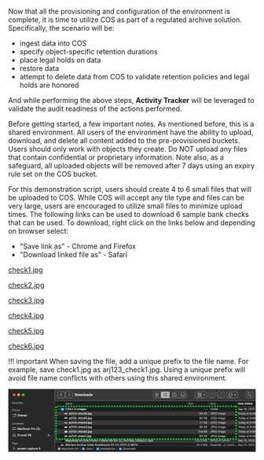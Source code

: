 Now that all the provisioning and configuration of the environment is complete, it is time to utilize COS as part of a regulated archive solution. Specifically, the scenario will be:

- ingest data into COS
- specify object-specific retention durations
- place legal holds on data
- restore data
- attempt to delete data from COS to validate retention policies and legal holds are honored

And while performing the above steps, **Activity Tracker** will be leveraged to validate the audit readiness of the actions performed.

Before getting started, a few important notes. As mentioned before, this is a shared environment. All users of the environment have the ability to upload, download, and delete all content added to the pre-provisioned buckets. Users should only work with objects they create. Do NOT upload any files that contain confidential or proprietary information. Note also, as a safeguard, all uploaded objects will be removed after 7 days using an expiry rule set on the COS bucket.

For this demonstration script, users should create 4 to 6 small files that will be uploaded to COS. While COS will accept any tile type and files can be very large, users are encouraged to utilize small files to minimize upload times. The following links can be used to download 6 sample bank checks that can be used. To download, right click on the links below and depending on browser select:

- "Save link as" - Chrome and Firefox
- "Download linked file as" - Safari

<a href="https://ibm.github.io/SalesEnablement-PowerVS-L3/includes/checkImages/check1.jpg" target="_blank">check1.jpg</a>

<a href="https://ibm.github.io/SalesEnablement-PowerVS-L3/includes/checkImages/check2.jpg" target="_blank">check2.jpg</a>

<a href="https://ibm.github.io/SalesEnablement-PowerVS-L3/includes/checkImages/check3.jpg" target="_blank">check3.jpg</a>

<a href="https://ibm.github.io/SalesEnablement-PowerVS-L3/includes/checkImages/check4.jpg" target="_blank">check4.jpg</a>

<a href="https://ibm.github.io/SalesEnablement-PowerVS-L3/includes/checkImages/check5.jpg" target="_blank">check5.jpg</a>

<a href="https://ibm.github.io/SalesEnablement-PowerVS-L3/includes/checkImages/check6.jpg" target="_blank">check6.jpg</a>

!!! important
    When saving the file, add a unique prefix to the file name. For example, save check1.jpg as arj123_check1.jpg.  Using a unique prefix will avoid file name conflicts with others using this shared environment.

![](_attachments/checkDownloadListing.png)
